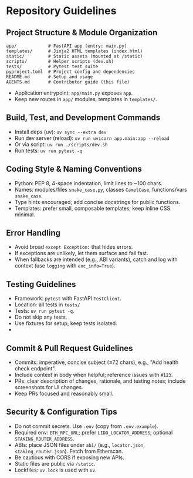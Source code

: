 # Repository Guidelines

## Project Structure & Module Organization
```
app/            # FastAPI app (entry: main.py)
templates/      # Jinja2 HTML templates (index.html)
static/         # Static assets (mounted at /static)
scripts/        # Helper scripts (dev.sh)
tests/          # Pytest test suite
pyproject.toml  # Project config and dependencies
README.md       # Setup and usage
AGENTS.md       # Contributor guide (this file)
```
- Application entrypoint: `app/main.py` exposes `app`.
- Keep new routes in `app/` modules; templates in `templates/`.

## Build, Test, and Development Commands
- Install deps (uv): `uv sync --extra dev`
- Run dev server (reload): `uv run uvicorn app.main:app --reload`
- Or via script: `uv run ./scripts/dev.sh`
- Run tests: `uv run pytest -q`

## Coding Style & Naming Conventions
- Python: PEP 8, 4-space indentation, limit lines to ~100 chars.
- Names: modules/files `snake_case.py`, classes `CamelCase`, functions/vars `snake_case`.
- Type hints encouraged; add concise docstrings for public functions.
- Templates: prefer small, composable templates; keep inline CSS minimal.

## Error Handling
- Avoid broad `except Exception:` that hides errors.
- If exceptions are unlikely, let them surface and fail fast.
- When fallbacks are intended (e.g., ABI variants), catch and log with context (use `logging` with `exc_info=True`).

## Testing Guidelines
- Framework: `pytest` with FastAPI `TestClient`.
- Location: all tests in `tests/`
- Tests: `uv run pytest -q`.
- Do not skip any tests.
- Use fixtures for setup; keep tests isolated.
- 

## Commit & Pull Request Guidelines
- Commits: imperative, concise subject (≤72 chars), e.g., "Add health check endpoint".
- Include context in body when helpful; reference issues with `#123`.
- PRs: clear description of changes, rationale, and testing notes; include screenshots for UI changes.
- Keep PRs focused and reasonably small.

## Security & Configuration Tips
- Do not commit secrets. Use `.env` (copy from `.env.example`).
- Required env: `ETH_RPC_URL`; prefer `LIDO_LOCATOR_ADDRESS`; optional `STAKING_ROUTER_ADDRESS`.
- ABIs: place JSON files under `abi/` (e.g., `locator.json`, `staking_router.json`). Fetch from Etherscan.
- Be cautious with CORS if exposing new APIs.
- Static files are public via `/static`.
- Lockfiles: `uv.lock` is used with `uv`.
